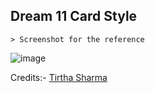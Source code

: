 ## Dream 11 Card Style

    > Screenshot for the reference

![image](https://github.com/user-attachments/assets/38d66d43-80a7-4cca-aec8-a7bf4b48c04a)


Credits:- [Tirtha Sharma](https://gtihub.com/genze121 "Tirtha Sharma")
